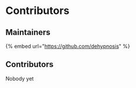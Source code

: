 # Contributors

## Maintainers

{% embed url="https://github.com/dehypnosis" %}

## Contributors

Nobody yet

## 




